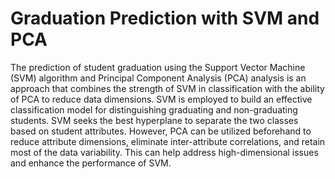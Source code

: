 # Graduation Prediction with SVM and PCA

The prediction of student graduation using the Support Vector Machine (SVM) algorithm and Principal Component Analysis (PCA) analysis is an approach that combines the strength of SVM in classification with the ability of PCA to reduce data dimensions. SVM is employed to build an effective classification model for distinguishing graduating and non-graduating students. SVM seeks the best hyperplane to separate the two classes based on student attributes. However, PCA can be utilized beforehand to reduce attribute dimensions, eliminate inter-attribute correlations, and retain most of the data variability. This can help address high-dimensional issues and enhance the performance of SVM.
